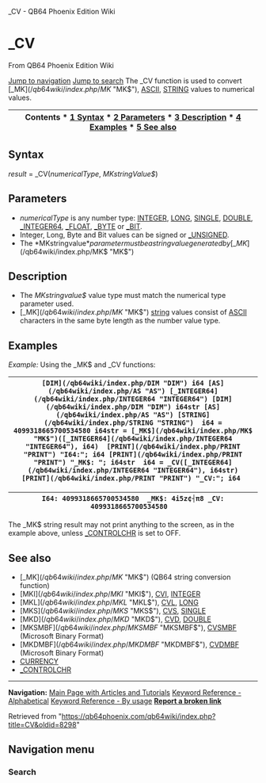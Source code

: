 


\_CV - QB64 Phoenix Edition Wiki








# \_CV



From QB64 Phoenix Edition Wiki



[Jump to navigation](#mw-head)
[Jump to search](#searchInput)
The \_CV function is used to convert [\_MK$](/qb64wiki/index.php/MK$ "MK$"), [ASCII](/qb64wiki/index.php/ASCII "ASCII"), [STRING](/qb64wiki/index.php/STRING "STRING") values to numerical values.


  






| Contents * [1 Syntax](#Syntax) * [2 Parameters](#Parameters) * [3 Description](#Description) * [4 Examples](#Examples) * [5 See also](#See_also) |
| --- |


## Syntax


*result* = \_CV(*numericalType*, *MKstringValue$*)
  




## Parameters


* *numericalType* is any number type: [INTEGER](/qb64wiki/index.php/INTEGER "INTEGER"), [LONG](/qb64wiki/index.php/LONG "LONG"), [SINGLE](/qb64wiki/index.php/SINGLE "SINGLE"), [DOUBLE](/qb64wiki/index.php/DOUBLE "DOUBLE"), [\_INTEGER64](/qb64wiki/index.php/INTEGER64 "INTEGER64"), [\_FLOAT](/qb64wiki/index.php/FLOAT "FLOAT"), [\_BYTE](/qb64wiki/index.php/BYTE "BYTE") or [\_BIT](/qb64wiki/index.php/BIT "BIT").
* Integer, Long, Byte and Bit values can be signed or [\_UNSIGNED](/qb64wiki/index.php/UNSIGNED "UNSIGNED").
* The *MKstringvalue$* parameter must be a string value generated by [\_MK$](/qb64wiki/index.php/MK$ "MK$")


  




## Description


* The *MKstringvalue$* value type must match the numerical type parameter used.
* [\_MK$](/qb64wiki/index.php/MK$ "MK$") [string](/qb64wiki/index.php/STRING "STRING") values consist of [ASCII](/qb64wiki/index.php/ASCII "ASCII") characters in the same byte length as the number value type.


  




## Examples


*Example:* Using the \_MK$ and \_CV functions:





| ``` [DIM](/qb64wiki/index.php/DIM "DIM") i64 [AS](/qb64wiki/index.php/AS "AS") [_INTEGER64](/qb64wiki/index.php/INTEGER64 "INTEGER64") [DIM](/qb64wiki/index.php/DIM "DIM") i64str [AS](/qb64wiki/index.php/AS "AS") [STRING](/qb64wiki/index.php/STRING "STRING")  i64 = 4099318665700534580 i64str = [_MK$](/qb64wiki/index.php/MK$ "MK$")([_INTEGER64](/qb64wiki/index.php/INTEGER64 "INTEGER64"), i64)  [PRINT](/qb64wiki/index.php/PRINT "PRINT") "I64:"; i64 [PRINT](/qb64wiki/index.php/PRINT "PRINT") "_MK$: "; i64str  i64 = _CV([_INTEGER64](/qb64wiki/index.php/INTEGER64 "INTEGER64"), i64str) [PRINT](/qb64wiki/index.php/PRINT "PRINT") "_CV:"; i64  ``` |
| --- |




| ``` I64: 4099318665700534580  _MK$: 4i5z¢┤π8 _CV: 4099318665700534580   ``` |
| --- |


The \_MK$ string result may not print anything to the screen, as in the example above, unless [\_CONTROLCHR](/qb64wiki/index.php/CONTROLCHR "CONTROLCHR") is set to OFF.
  




## See also


* [\_MK$](/qb64wiki/index.php/MK$ "MK$") (QB64 string conversion function)
* [MKI$](/qb64wiki/index.php/MKI$ "MKI$"), [CVI](/qb64wiki/index.php/CVI "CVI"), [INTEGER](/qb64wiki/index.php/INTEGER "INTEGER")
* [MKL$](/qb64wiki/index.php/MKL$ "MKL$"), [CVL](/qb64wiki/index.php/CVL "CVL"), [LONG](/qb64wiki/index.php/LONG "LONG")
* [MKS$](/qb64wiki/index.php/MKS$ "MKS$"), [CVS](/qb64wiki/index.php/CVS "CVS"), [SINGLE](/qb64wiki/index.php/SINGLE "SINGLE")
* [MKD$](/qb64wiki/index.php/MKD$ "MKD$"), [CVD](/qb64wiki/index.php/CVD "CVD"), [DOUBLE](/qb64wiki/index.php/DOUBLE "DOUBLE")
* [MKSMBF$](/qb64wiki/index.php/MKSMBF$ "MKSMBF$"), [CVSMBF](/qb64wiki/index.php/CVSMBF "CVSMBF") (Microsoft Binary Format)
* [MKDMBF$](/qb64wiki/index.php/MKDMBF$ "MKDMBF$"), [CVDMBF](/qb64wiki/index.php/CVDMBF "CVDMBF") (Microsoft Binary Format)
* [CURRENCY](/qb64wiki/index.php/PDS(7.1)_Procedures#CURRENCY "PDS(7.1) Procedures")
* [\_CONTROLCHR](/qb64wiki/index.php/CONTROLCHR "CONTROLCHR")


  






---


**Navigation:**
[Main Page with Articles and Tutorials](/qb64wiki/index.php/Main_Page "Main Page")
[Keyword Reference - Alphabetical](/qb64wiki/index.php/Keyword_Reference_-_Alphabetical "Keyword Reference - Alphabetical")
[Keyword Reference - By usage](/qb64wiki/index.php/Keyword_Reference_-_By_usage "Keyword Reference - By usage")
**[Report a broken link](https://qb64phoenix.com/forum/showthread.php?tid=2800)**  





Retrieved from "<https://qb64phoenix.com/qb64wiki/index.php?title=CV&oldid=8298>"




## Navigation menu








### Search





















